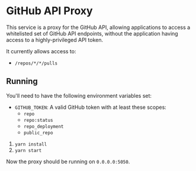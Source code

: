 GitHub API Proxy
================

This service is a proxy for the GitHub API, allowing applications to access a whitelisted set of GitHub API endpoints,
without the application having access to a highly-privileged API token.

It currently allows access to:

* `/repos/*/*/pulls`

## Running

You'll need to have the following environment variables set:

* `GITHUB_TOKEN`: A valid GitHub token with at least these scopes:
  * `repo`
  * `repo:status`
  * `repo_deployment`
  * `public_repo`

1. `yarn install`
2. `yarn start`

Now the proxy should be running on `0.0.0.0:5050`.
